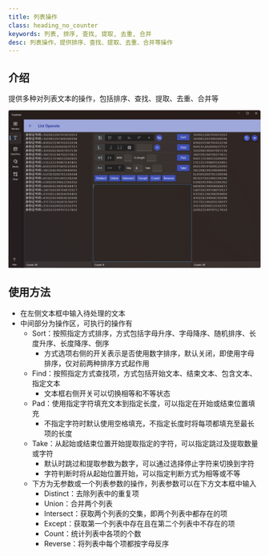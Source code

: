```yaml
---
title: 列表操作
class: heading_no_counter
keywords: 列表, 排序, 查找, 提取, 去重, 合并
desc: 列表操作，提供排序、查找、提取、去重、合并等操作
---
```


## 介绍

提供多种对列表文本的操作，包括排序、查找、提取、去重、合并等

![](../../assets/images/ToolsSet/TSTListOpt.png)

## 使用方法

* 在左侧文本框中输入待处理的文本
* 中间部分为操作区，可执行的操作有
  * Sort：按照指定方式排序，方式包括字母升序、字母降序、随机排序、长度升序、长度降序、倒序
    * 方式选项右侧的开关表示是否使用数字排序，默认关闭，即使用字母排序，仅对前两种排序方式起作用
  * Find：按照指定方式查找项，方式包括开始文本、结束文本、包含文本、指定文本
    * 文本框右侧开关可以切换相等和不等状态
  * Pad：使用指定字符填充文本到指定长度，可以指定在开始或结束位置填充
    * 不指定字符时默认使用空格填充，不指定长度时将每项都填充至最长项的长度
  * Take：从起始或结束位置开始提取指定的字符，可以指定跳过及提取数量或字符
    * 默认时跳过和提取参数为数字，可以通过选择停止字符来切换到字符
    * 字符判断时将从起始位置开始，可以指定判断方式为相等或不等
  * 下方为无参数或一个列表参数的操作，列表参数可以在下方文本框中输入
    * Distinct：去除列表中的重复项
    * Union：合并两个列表
    * Intersect：获取两个列表的交集，即两个列表中都存在的项
    * Except：获取第一个列表中存在且在第二个列表中不存在的项
    * Count：统计列表中各项的个数
    * Reverse：将列表中每个项都按字母反序
